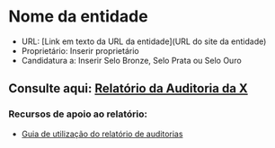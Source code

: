 # Nome da entidade

- URL: [Link em texto da URL da entidade](URL do site da entidade)
- Proprietário: Inserir proprietário
- Candidatura a:  Inserir Selo Bronze, Selo Prata ou Selo Ouro
  
## Consulte aqui: [Relatório da Auditoria da X](https://unidade-acesso.github.io/report_00X/relatorio_report_00X.html)

### Recursos de apoio ao relatório:
- [Guia de utilização do relatório de auditorias](https://unidade-acesso.github.io/reports/guiao.html)
